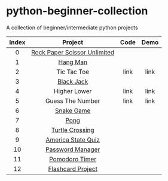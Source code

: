 # python-beginner-collection

A collection of beginner/intermediate python projects

| Index | Project | Code | Demo |
|:-:|:-:|:-:|:-:|
| 0 | [Rock Paper Scissor Unlimited](https://github.com/BonsenW/python-beginner-collection/tree/master/proj/Rock%20Paper%20Scissor%20Unlimtied) |
| 1 | [Hang Man](https://github.com/BonsenW/python-beginner-collection/tree/master/proj/Hang%20Man) |
| 2 | Tic Tac Toe | link | link |
| 3 | [Black Jack](https://github.com/BonsenW/python-beginner-collection/blob/master/proj/Black%20Jack/README.md) |
| 4 | Higher Lower | link | link |
| 5 | Guess The Number | link | link |
| 6 | [Snake Game](https://github.com/BonsenW/python-beginner-collection/tree/master/proj/Snake%20Game) |
| 7 | [Pong](https://github.com/BonsenW/python-beginner-collection/tree/master/proj/Pong) |
| 8 | [Turtle Crossing](https://github.com/BonsenW/python-beginner-collection/tree/master/proj/Turtle%20Crossing) |
| 9 | [America State Quiz](https://github.com/BonsenW/python-beginner-collection/tree/master/proj/America%20State%20Quiz) |
| 10 | [Password Manager](https://github.com/BonsenW/python-beginner-collection/tree/1430fa7918374f60f2ee5292529565aa7f3fc96c/proj/Password%20Manager) |
| 11 | [Pomodoro Timer](https://github.com/BonsenW/python-beginner-collection/blob/master/proj/Pomodoro%20Timer/README.md) |
| 12 | [Flashcard Project](https://github.com/BonsenW/python-beginner-collection/tree/master/proj/Flashcard%20Project) |
